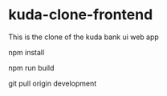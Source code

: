 # kuda-clone-frontend

This is the clone of the kuda bank ui web app 



<!-- Run this in terminal after you clone  -->
npm install

<!-- To build your tailwind code -->
npm run build 


<!-- To get latest update -->
git pull origin development